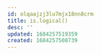 ```yaml
---
id: olqaajzj3lu7mjx18nn8crm
title: is.logical()
desc: ''
updated: 1684257519359
created: 1684257508739
---
```

